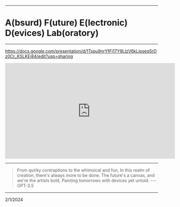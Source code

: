 ***
# A(bsurd) F(uture) E(lectronic) D(evices) Lab(oratory)
***

https://docs.google.com/presentation/d/1Tspu9nrYfFi17Y9LlzV6kLipseq5rDz0Cr_KSLKEj84/edit?usp=sharing
<center><iframe width="560" height="315" src="https://www.youtube.com/embed/ERlBHyOjeLI?si=g0_rShwcd6GHH6ka&amp;loop=1&amp;autoplay=1" title="YouTube video player" frameborder="0" allow="accelerometer; autoplay; clipboard-write; encrypted-media; gyroscope; picture-in-picture; web-share" allowfullscreen></iframe></center>

***
>From quirky contraptions to the whimsical and fun,
In this realm of creation, there's always more to be done.
The future's a canvas, and we're the artists bold,
Painting tomorrows with devices yet untold.
--- GPT-3.5

***
2/1/2024
